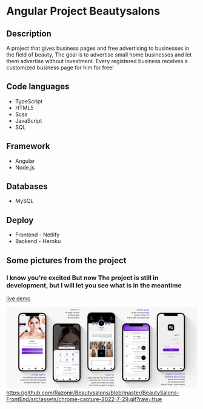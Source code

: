 
# Angular Project Beautysalons


## Description
A project that gives business pages and free advertising to businesses in the field of beauty,
The goal is to advertise small home businesses and let them advertise without investment.
Every registered business receives a customized business page for him for free!

## Code languages
- TypeScript
- HTML5
- Scss
- JavaScript
- SQL

## Framework
- Angular
- Node.js

## Databases
- MySQL

## Deploy 
- Frontend - Netlify
- Backend - Heroku


## Some pictures from the project
### I know you're excited But now The project is still in development, but I will let you see what is in the meantime
<a href="https://beautys.netlify.app/" target="_blank">live demo</a>

![mobile](https://github.com/Razonir/Beautysalons/blob/master/BeautySalons-FrontEnd/src/assets/preview.png?raw=true)
https://github.com/Razonir/Beautysalons/blob/master/BeautySalons-FrontEnd/src/assets/chrome-capture-2022-7-29.gif?raw=true
